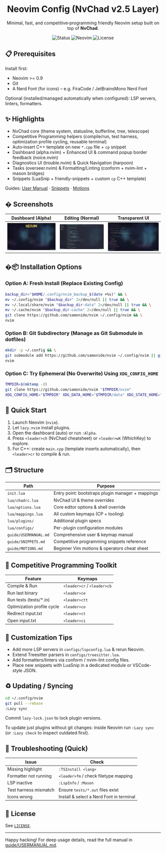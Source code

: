 <div align="center">

# Neovim Config (NvChad v2.5 Layer)

Minimal, fast, and competitive‑programming friendly Neovim setup built on top of **NvChad**.

![Status](https://img.shields.io/badge/status-active-success?style=flat-square)
![Neovim](https://img.shields.io/badge/Neovim-%3E=0.9-green?style=flat-square)
![License](https://img.shields.io/badge/License-Unlicense-blue?style=flat-square)

</div>

## 📋 Prerequisites

Install first:
* Neovim >= 0.9
* Git
* A Nerd Font (for icons) – e.g. FiraCode / JetBrainsMono Nerd Font

Optional (installed/managed automatically when configured): LSP servers, linters, formatters.

## ✨ Highlights

* NvChad core (theme system, statusline, bufferline, tree, telescope)
* Competitive Programming helpers (compile/run, test harness, optimization profile cycling, reusable terminal)
* Auto‑insert C++ template on new `*.cpp` file + `cp` snippet
* Dashboard (alpha.nvim) + Enhanced UI & command popup border feedback (noice.nvim)
* Diagnostics UI (trouble.nvim) & Quick Navigation (harpoon)
* Tasks (overseer.nvim) & Formatting/Linting (conform + nvim-lint + mason bridges)
* Snippets (LuaSnip + friendly-snippets + custom `cp` C++ template)

Guides: [User Manual](./guide/USERMANUAL.md) · [Snippets](./guide/SNIPPETS.md) · [Motions](./guide/MOTIONS.md)

## � Screenshots

Dashboard (Alpha) | Editing (Normal) | Transparent UI
:--:|:--:|:--:
![Dashboard](./screenshots/dashboard.png) | ![Normal](./screenshots/normal.png) | ![Transparent](./screenshots/transparent.png)


## �📦 Installation Options

### Option A: Fresh Install (Replace Existing Config)
```bash
backup_dir="$HOME/.config/nvim_backup_$(date +%s)" && \
mv ~/.config/nvim "$backup_dir" 2>/dev/null || true && \
mv ~/.local/share/nvim "$backup_dir-data" 2>/dev/null || true && \
mv ~/.cache/nvim "$backup_dir-cache" 2>/dev/null || true && \
git clone https://github.com/samonide/nvim ~/.config/nvim && \
nvim
```

### Option B: Git Subdirectory (Manage as Git Submodule in dotfiles)
```bash
mkdir -p ~/.config && \
git submodule add https://github.com/samonide/nvim ~/.config/nvim || git clone https://github.com/samonide/nvim ~/.config/nvim && \
nvim
```

### Option C: Try Ephemeral (No Overwrite) Using `XDG_CONFIG_HOME`
```bash
TMPDIR=$(mktemp -d)
git clone https://github.com/samonide/nvim "$TMPDIR/nvim"
XDG_CONFIG_HOME="$TMPDIR" XDG_DATA_HOME="$TMPDIR/data" XDG_STATE_HOME="$TMPDIR/state" XDG_CACHE_HOME="$TMPDIR/cache" nvim
```

## 🚀 Quick Start
1. Launch Neovim (`nvim`).
2. Let `lazy.nvim` install plugins.
3. Open the dashboard (auto) or run `:Alpha`.
4. Press `<leader>ch` (NvChad cheatsheet) or `<leader>wK` (WhichKey) to explore.
5. For C++: create `main.cpp` (template inserts automatically), then `<leader>cr` to compile & run.

## 🗂 Structure
| Path | Purpose |
|------|---------|
| `init.lua` | Entry point: bootstraps plugin manager + mappings |
| `lua/chadrc.lua` | NvChad UI & theme overrides |
| `lua/options.lua` | Core editor options & shell override |
| `lua/mappings.lua` | All custom keymaps (CP + tooling) |
| `lua/plugins/` | Additional plugin specs |
| `lua/configs/` | Per-plugin configuration modules |
| `guide/USERMANUAL.md` | Comprehensive user & keymap manual |
| `guide/SNIPPETS.md` | Competitive programming snippets reference |
| `guide/MOTIONS.md` | Beginner Vim motions & operators cheat sheet |

## 🧠 Competitive Programming Toolkit
Feature | Keymaps
--------|--------
Compile & Run | `<leader>cr` / `<leader>cb`
Run last binary | `<leader>ce`
Run tests (tests/*.in) | `<leader>ctt`
Optimization profile cycle | `<leader>co`
Redirect input.txt | `<leader>ct`
Open input.txt | `<leader>ci`

## 🔧 Customization Tips
* Add more LSP servers in `configs/lspconfig.lua` & rerun Neovim.
* Extend Treesitter parsers in `configs/treesitter.lua`.
* Add formatters/linters via conform / nvim-lint config files.
* Place new snippets with LuaSnip in a dedicated module or VSCode-style JSON.

## ♻️ Updating / Syncing
```bash
cd ~/.config/nvim
git pull --rebase
:Lazy sync
```

Commit `lazy-lock.json` to lock plugin versions.

To update just plugins without git changes: inside Neovim run `:Lazy sync` (or `:Lazy check` to inspect outdated first).

## 🐛 Troubleshooting (Quick)
Issue | Check
------|------
Missing highlight | `:TSInstall <lang>`
Formatter not running | `<leader>fm` / check filetype mapping
LSP inactive | `:LspInfo` / `:Mason`
Test harness mismatch | Ensure `tests/*.out` files exist
Icons wrong | Install & select a Nerd Font in terminal
## 📜 License
See [`LICENSE`](./LICENSE).

---
Happy hacking! For deep usage details, read the full manual in [guide/USERMANUAL.md](./guide/USERMANUAL.md).
